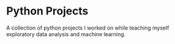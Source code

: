 # Python Projects

A collection of python projects I worked on while teaching myself exploratory data analysis and machine learning.  
